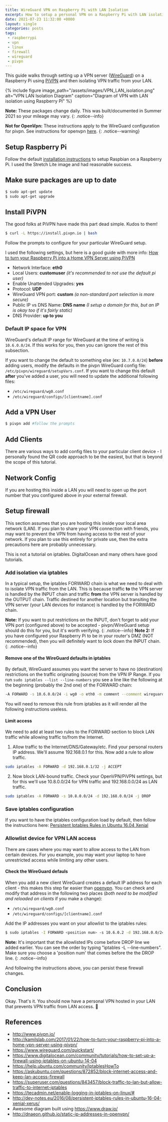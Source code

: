 ```yaml
---
title: WireGuard VPN on Raspberry Pi with LAN Isolation
excerpt: How to setup a personal VPN on a Raspberry Pi with LAN isolation using PiVPN - WireGuard
date: 2021-07-23 11:32:00 +0000
layout: single
categories: posts
tags:
 - raspberrypi
 - vpn
 - linux
 - firewall
 - wireguard
 - pivpn
---
```

This guide walks through setting up a VPN server ([WireGuard](https://www.wireguard.com/)) on a Raspberry Pi using [PiVPN](http://www.pivpn.io/) and then isolating VPN traffic from your LAN.

{% include figure image_path="/assets/images/VPN_LAN_isolation.png" alt="VPN LAN Isolation Diagram" caption="Diagram of VPN with LAN isolation using Raspberry PI" %}

**Note:** These packages change daily. This was built/documented in Summer 2021 so your mileage may vary.
{: .notice--info}

**Not for OpenVpn:** These instructions apply to the WireGuard configuration for pivpn. See instructions for openvpn [here](https://www.impedancemismatch.io/posts/vpn-on-raspberry-pi-with-lan-isolation/).
{: .notice--warning}

## Setup Raspberry Pi

Follow the default [installation instructions](https://www.raspberrypi.org/documentation/installation/installing-images/README.md) to setup Raspbian on a Raspberry Pi. I used the Stretch Lite image and had reasonable success.

## Make sure packages are up to date
```bash
$ sudo apt-get update
$ sudo apt-get upgrade
```

## Install PiVPN
The good folks at PiVPN have made this part dead simple. Kudos to them!

```bash
$ curl -L https://install.pivpn.io | bash
```

Follow the prompts to configure for your particular WireGuard setup.

I used the following settings, but here is a good guide with more info: [How to turn your Raspberry Pi into a Home VPN Server using PiVPN](http://kamilslab.com/2017/01/22/how-to-turn-your-raspberry-pi-into-a-home-vpn-server-using-pivpn/)
* Network Interface: **eth0**
* Local Users: **customuser** _(it's recommended to not use the default *pi* user)_
* Enable Unattended Upgrades: **yes**
* Protocol: **UDP**
* WireGuard VPN port: **custom** _(a non-standard port selection is more secure)_
* Public IP vs DNS Name: **DNS name** _(I setup a domain for this, but an IP is okay too if it's fairly static)_
* DNS Provider: **up to you**

### Default IP space for VPN
WireGuard's default IP range for WireGuard at the time of writing is `10.6.0.0/24`. If this works for you, then you can ignore the rest of this subsection.

If you want to change the default to something else (ex: `10.7.0.0/24`) **before** adding users, modify the defaults in the pivpn WireGuard config file: `/etc/pivpn/wireguard/setupVars.conf`. If you want to change this default **after** you've added a user, you will need to update the additional following files:
- `/etc/wireguard/wg0.conf`
- `/etc/wireguard/configs/[clientname].conf` 

## Add a VPN User

```bash
$ pivpn add #follow the prompts
```

## Add Clients
There are various ways to add config files to your particular client device - I personally found the QR code approach to be the easiest, but that is beyond the scope of this tutorial.

## Network Config
If you are hosting this inside a LAN you will need to open up the port number that you configured above in your external firewall.

## Setup firewall
This section assumes that you are hosting this inside your local area network (LAN). If you plan to share your VPN connection with friends, you may want to prevent the VPN from having access to the rest of your network. If you plan to use this entirely for private use, then the extra precautions here are probably unnecessary.

This is not a tutorial on iptables. DigitalOcean and many others have good tutorials.

### Add isolation via iptables

In a typical setup, the iptables FORWARD chain is what we need to deal with to isolate VPN traffic from the LAN. This is because traffic **to** the VPN server is handled by the INPUT chain and traffic **from** the VPN server is handled by the OUTPUT chain. Traffic destined for another location but transiting the VPN server (your LAN devices for instance) is handled by the FORWARD chain.

**Note:** If you want to put restrictions on the INPUT, don't forget to add your VPN port (configured above) to be accepted - pivpn/WireGuard setup should do this for you, but it's worth verifying.
{: .notice--info}
**Note 2:** If you have configured your Raspberry Pi to be in your router's DMZ (NOT recommended), then you will definitely want to lock down the INPUT chain.
{: .notice--info}

#### Remove one of the WireGuard defaults in iptables
By default, WireGuard assumes you want the server to have no (destination) restrictions on the traffic originating (source) from the VPN IP Range. If you run `sudo iptables --list --line-numbers` you see a line like the following at the beginning (probably the 2nd one) of the FORWARD chain:
```bash
-A FORWARD -s 10.6.0.0/24 -i wg0 -o eth0 -m comment --comment wireguard-forward-rule -j ACCEPT
```
You will need to remove this rule from iptables as it will render all the following instructions useless. 

#### Limit access

We need to add at least two rules to the FORWARD section to block LAN traffic while allowing traffic to/from the Internet.
1. Allow traffic to the Internet/DNS/Gateway/etc. Find your personal routers IP address. We'll assume 192.168.0.1 for this. Now add a rule to allow traffic.
```bash
sudo iptables -A FORWARD -d 192.168.0.1/32 -j ACCEPT
```

2. Now block LAN-bound traffic. Check your OpenVPN/PiVPN settings, but for this we'll use 10.8.0.0/24 for VPN traffic and 192.168.0.0/24 as LAN traffic.
```bash
sudo iptables -A FORWARD -s 10.8.0.0/24 -d 192.168.0.0/24 -j DROP
```

### Save iptables configuration
If you want to have the iptables configuration load by default, then follow the instructions here: [Persistent Iptables Rules in Ubuntu 16.04 Xenial ](http://dev-notes.eu/2016/08/persistent-iptables-rules-in-ubuntu-16-04-xenial-xerus/)

### Allowlist device for VPN LAN access
There are cases where you may want to allow access to the LAN from certain devices. For you example, you may want your laptop to have unrestricted access while limiting any other users.

#### Check the WireGuard defauls
When you add a new client WireGuard creates a default IP address for each client - this makes this step far easier than [openvpn](https://www.impedancemismatch.io/posts/vpn-on-raspberry-pi-with-lan-isolation/#whitelist-device-for-vpn-lan-access). You can check and modify that address in the following two places (*both need to be modified and reloaded on clients* if you make a change):
- `/etc/wireguard/wg0.conf`
- `/etc/wireguard/configs/[clientname].conf`

Add the IP addresses you want on your allowlist to the iptables rules:
```bash
$ sudo iptables -I FORWARD <position num> -s 10.6.0.2 -d 192.168.0.0/24 -j ACCEPT
```
**Note:** It's important that the allowlisted IPs come before DROP line we added earlier. 
You can see the order by typing "iptables -L --line-numbers".
Make sure you choose a 'position num' that comes before the the DROP line.
{: .notice--info}

And following the instructions above, you can persist these firewall changes.

## Conclusion
Okay. That's it. You should now have a personal VPN hosted in your LAN that prevents VPN traffic from LAN access. :rocket:

## References
* <http://www.pivpn.io/>
* <http://kamilslab.com/2017/01/22/how-to-turn-your-raspberry-pi-into-a-home-vpn-server-using-pivpn/>
* <https://www.wireguard.com/quickstart/>
* <https://www.digitalocean.com/community/tutorials/how-to-set-up-a-firewall-using-iptables-on-ubuntu-14-04>
* <https://help.ubuntu.com/community/IptablesHowTo>
* <https://askubuntu.com/questions/872852/block-internet-access-and-keep-lan-access-firewall>
* <https://superuser.com/questions/843457/block-traffic-to-lan-but-allow-traffic-to-internet-iptables>
* <https://tecadmin.net/enable-logging-in-iptables-on-linux/#>
* <http://dev-notes.eu/2016/08/persistent-iptables-rules-in-ubuntu-16-04-xenial-xerus/>
* Awesome diagram built using <https://www.draw.io/>
* <http://dnaeon.github.io/static-ip-addresses-in-openvpn/>
